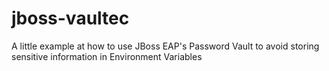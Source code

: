 # jboss-vaultec
A little example at how to use JBoss EAP's Password Vault to avoid storing sensitive information in Environment Variables
